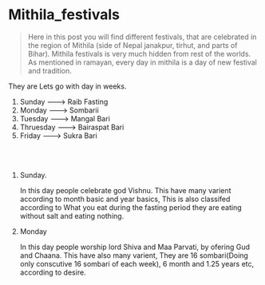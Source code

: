 # Mithila_festivals


> Here in this post you will find different festivals, that are celebrated in the region of Mithila (side of Nepal janakpur, tirhut, and parts of Bihar). Mithila festivals is very much hidden from rest of the worlds. As mentioned in ramayan, every day in mithila is a day of new festival and tradition.

They are
Lets go with day in weeks.
1. Sunday ---> Raib Fasting
2. Monday ---> Sombarii
3. Tuesday ---> Mangal Bari
4. Thruesday ---> Bairaspat Bari
5. Friday ---> Sukra Bari

<br> </br>
1. Sunday.

    In this day people celebrate god Vishnu. This have many varient according to month basic and year basics, This is also classifed according to What you eat during the fasting period they are eating without salt and eating nothing.

2. Monday

    In this day people worship lord Shiva and Maa Parvati, by ofering Gud and Chaana. This have also many varient, They are 16 sombari(Doing only conscutive 16 sombari of each week), 6 month and 1.25 years etc, according to desire.


